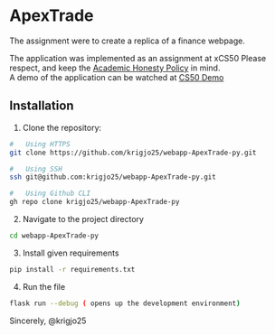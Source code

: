 # ApexTrade
The assignment were to create a replica of a finance webpage.

The application was implemented as an assignment at xCS50
Please respect, and keep the [Academic Honesty Policy](https://cs50.harvard.edu/x/2023/honesty/) in mind.<br>
A demo of the application can be watched at [CS50 Demo](https://cs50.harvard.edu/x/2024/psets/9/finance/)

## Installation
1. Clone the repository:
```sh
#   Using HTTPS
git clone https://github.com/krigjo25/webapp-ApexTrade-py.git

#   Using SSH
ssh git@github.com:krigjo25/webapp-ApexTrade-py.git

#   Using Github CLI
gh repo clone krigjo25/webapp-ApexTrade-py
```

2. Navigate to the project directory
```sh
cd webapp-ApexTrade-py
```

3. Install given requirements
```sh
pip install -r requirements.txt
```

4. Run the file
```sh
flask run --debug ( opens up the development environment)
```


Sincerely,
@krigjo25
